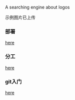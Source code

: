 A searching engine about logos

示例图片已上传

### 部署
[here](docs/deployment.md)

### 分工
[here](docs/guideline.md)

### git入门
[here](docs/usage.md)
